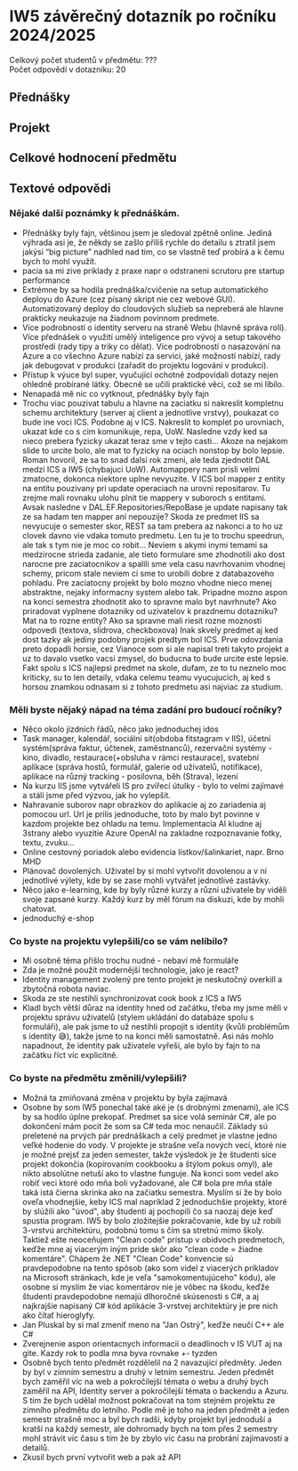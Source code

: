# IW5 závěrečný dotazník po ročníku 2024/2025

Celkový počet studentů v předmětu: ??? <br>
Počet odpovědí v dotazníku: 20

## Přednášky

## Projekt

## Celkové hodnocení předmětu

## Textové odpovědi

### Nějaké další poznámky k přednáškám.
- Přednášky byly fajn, většinou jsem je sledoval zpětně online. Jediná výhrada asi je, že někdy se zašlo příliš rychle do detailu s ztratil jsem jakýsi “big picture” nadhled nad tim, co se vlastně teď probírá a k čemu bych to mohl využít.
- pacia sa mi zive priklady z praxe napr o odstraneni scrutoru pre startup performance
- Extrémne by sa hodila prednáška/cvičenie na setup automatického deployu do Azure (cez písaný skript nie cez webové GUI). Automatizovaný deploy do cloudových služieb sa nepreberá ale hlavne prakticky neukazuje na žiadnom povinnom predmete.
- Více podrobností o identity serveru na straně Webu (hlavně správa rolí). Více přednášek o využití umělý inteligence pro vývoj a setup takového prostředí (rady tipy a triky co dělat). Více podrobností o nasazování na Azure a co všechno Azure nabízí za servici, jaké možností nabízí, rady jak debugovat v produkci (zařadit do projektu logování v produkci).
- Přístup k výuce byl super, vyučující ochotně zodpovídali dotazy nejen ohledně probírané látky. Obecně se učili praktické věci, což se mi líbilo. 
- Nenapadá mě nic co vytknout, přednášky byly fajn
- Trochu viac pouzivat tabulu a hlavne na zaciatku si nakreslit kompletnu schemu architektury (server aj client a jednotlive vrstvy), poukazat co bude ine voci ICS. Podobne aj v ICS. Nakreslit to komplet po urovniach, ukazat kde co s cim komunikuje, repa, UoW.  Nasledne vzdy ked sa nieco prebera fyzicky ukazat teraz sme v tejto casti... Akoze na nejakom slide to urcite bolo, ale mat to fyzicky na ociach nonstop by bolo lepsie.
Roman hovoril, ze sa to snad dalsi rok zmeni, ale teda zjednotit DAL medzi ICS a IW5 (chybajuci UoW). Automappery nam prisli velmi zmatocne, dokonca niektore uplne nevyuzite. V ICS bol mapper z entity na entitu pouzivany pri update operaciach na urovni repositarov. Tu zrejme mali rovnaku ulohu plnit tie mappery v suboroch s entitami. Avsak nasledne v DAL.EF.Repositories/RepoBase je update napisany tak ze sa hadam ten mapper ani nepouzije?
Skoda ze predmet IIS sa nevyucuje o semester skor, REST sa tam prebera az nakonci a to ho uz clovek davno vie vdaka tomuto predmetu. Len tu je to trochu speedrun, ale tak s tym nie je moc co robit...
Neviem s akymi inymi temami sa medzirocne strieda zadanie, ale tieto formulare sme zhodnotili ako dost narocne pre zaciatocnikov a spalili sme vela casu navrhovanim vhodnej schemy, pricom stale neviem ci sme to urobili dobre z databazoveho pohladu. Pre zaciatocny projekt by bolo mozno vhodne nieco menej abstraktne, nejaky informacny system alebo tak. Pripadne mozno aspon na konci semestra zhodnotit ako to spravne malo byt navrhnute? Ako priradovat vyplnene dotazniky od uzivatelov k prazdnemu dotazniku? Mat na to rozne entity? Ako sa spravne mali riesit rozne moznosti odpovedi (textova, slidrova, checkboxova)
Inak skvely predmet aj ked dost tazky ak jediny podobny projek predtym bol ICS. Prve odovzdania preto dopadli horsie, cez Vianoce som si ale napisal treti takyto projekt a uz to davalo vsetko vacsi zmysel, do buducna to bude urcite este lepsie. Fakt spolu s ICS najlepsi predmet na skole, dufam, ze to tu neznelo moc kriticky, su to len detaily, vdaka celemu teamu vyucujucich, aj ked s horsou znamkou odnasam si z tohoto predmetu asi najviac za studium.

### Měli byste nějaký nápad na téma zadání pro budoucí ročníky?
- Něco okolo jízdních řádů, něco jako jednoduchej idos
- Task manager, kalendář, sociální sit(obdoba fitstagram v IIS), účetní systém(správa faktur, účtenek, zaměstnanců), rezervační systémy - kino, divadlo, restaurace(+obsluha v rámci restaurace), svatební aplikace (správa hostů, formulář, galerie od uživatelů, notifikace), aplikace na různý tracking - posilovna, běh (Strava), lezení
- Na kurzu IIS jsme vytvářeli IS pro zvířecí útulky - bylo to velmi zajímavé a stáli jsme před výzvou, jak ho vylepšit. 
- Nahravanie suborov napr obrazkov do aplikacie aj zo zariadenia aj pomocou url. Url je prilis jednoduche, toto by malo byt povinne v kazdom projekte bez ohladu na temu. Implementacia AI kludne aj 3strany alebo vyuzitie Azure OpenAI na zakladne rozpoznavanie fotky, textu, zvuku...
- Online cestovný poriadok alebo evidencia lístkov/šalinkariet, napr. Brno MHD
- Plánovač dovolených. Uživatel by si mohl vytvořit dovolenou a v ní jednotlivé výlety, kde by se zase mohli vytvářet jednotlivé zastávky. 
- Něco jako e-learning, kde by byly různé kurzy a různí uživatele by viděli svoje zapsané kurzy. Každý kurz by měl fórum na diskuzi, kde by mohli chatovat.
- jednoduchý e-shop

### Co byste na projektu vylepšili/co se vám nelíbilo?
- Mi osobně téma přišlo trochu nudné - nebaví mě formuláře
- Zda je možné použít modernější technologie, jako je react?
- Identity management zvolený pre tento projekt je neskutočný overkill a zbytočná robota naviac.
- Skoda ze ste nestihli synchronizovat cook book z ICS a IW5
- Kladl bych větší důraz na identity hned od začátku, třeba my jsme měli v projektu správu uživatelů (stylem ukládání do databáze spolu s formuláři), ale pak jsme to už nestihli propojit s identity (kvůli problémům s identity 😅), takže jsme to na konci měli samostatně. Asi nás mohlo napadnout, že identity pak uživatele vyřeší, ale bylo by fajn to na začátku říct víc explicitně.

### Co byste na předmětu změnili/vylepšili?
- Možná ta zmiňovaná změna v projektu by byla zajímavá
- Osobne by som IW5 ponechal také aké je (s drobnými zmenami), ale ICS by sa hodilo úplne prekopať. Predmet sa síce volá seminár C#, ale po dokončení mám pocit že som sa C# teda moc nenaučil. Základy sú preletené na prvých pár prednáškach a celý predmet je vlastne jedno veľké hodenie do vody. V projekte je strašne veľa nových vecí, ktoré nie je možné prejsť za jeden semester, takže výsledok je že študenti síce projekt dokončia (kopírovaním cookbooku a štýlom pokus omyl), ale nikto absolútne netuší ako to vlastne funguje. Na konci som vedel ako robiť veci ktoré odo mňa boli vyžadované, ale C# bola pre mňa stále taká istá čierna skrinka ako na začiatku semestra. 
Myslím si že by bolo oveľa vhodnejšie, keby ICS mal napríklad 2 jednoduchšie projekty, ktoré by slúžili ako "úvod", aby študenti aj pochopili čo sa naozaj deje keď spustia program. IW5 by bolo zložitejšie pokračovanie, kde by už robili 3-vrstvú architektúru, podobnú tomu s čím sa stretnú mimo školy.
Taktiež ešte neoceňujem "Clean code" prístup v obidvoch predmetoch, keďže mne aj viacerým iným príde skôr ako "clean code = žiadne komentáre". Chápem že .NET "Clean Code" konvencie sú pravdepodobne na tento spôsob (ako som videl z viacerých príkladov na Microsoft stránkach, kde je veľa "samokomentujúceho" kódu), ale osobne si myslím že viac komentárov nie je vôbec na škodu, keďže študenti pravdepodobne nemajú dlhoročné skúsenosti s C#, a aj najkrajšie napísaný C# kód aplikácie 3-vrstvej architektúry je pre nich ako čítať hieroglyfy.
- Jan Pluskal by si mal zmeniť meno na "Jan Ostrý", keďže neučí C++ ale C#
- Zverejnenie aspon orientacnych informacii o deadlinoch v IS VUT aj na gite. Kazdy rok to podla mna byva rovnake +- tyzden
- Osobně bych tento předmět rozdělelil na 2 navazující předměty. Jeden by byl v zimním semestru a druhý v letním semestru. Jeden předmět bych zaměřil víc na web a pokročilejší témata o webu a druhý bych zaměřil na API, Identity server a pokročilejší témata o backendu a Azuru. S tím že bych udělal možnost pokračovat na tom stejném projektu ze zimního předmětu do letního. Podle mě je toho na jeden předmět a jeden semestr strašně moc a byl bych radši, kdyby projekt byl jednoduší a kratší na každý semestr, ale dohromady bych na tom přes 2 semestry mohl strávit víc času s tím že by zbylo víc času na probrání zajímavostí a detailů. 
- Zkusil bych první vytvořit web a pak až API